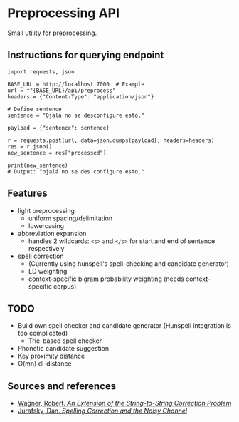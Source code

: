 # Preprocessing API

Small utility for preprocessing.

## Instructions for querying endpoint
```
import requests, json

BASE_URL = http://localhost:7000  # Example
url = f"{BASE_URL}/api/preprocess"
headers = {"Content-Type": "application/json"}

# Define sentence
sentence = "Ojalá no se desconfigure esto."

payload = {"sentence": sentence}

r = requests.post(url, data=json.dumps(payload), headers=headers)
res = r.json()
new_sentence = res["processed"]

print(new_sentence)
# Output: "ojalá no se des configure esto."
```

## Features

+ light preprocessing
    + uniform spacing/delimitation
    + lowercasing
+ abbreviation expansion
    + handles 2 wildcards: `<s>` and `</s>` for start and end of sentence respectively
+ spell correction
    + (Currently using hunspell's spell-checking and candidate generator)
    + LD weighting
    + context-specific bigram probability weighting (needs context-specific corpus)

## TODO

+ Build own spell checker and candidate generator (Hunspell integration is too complicated)
    + Trie-based spell checker
+ Phonetic candidate suggestion
+ Key proximity distance
+ O(mn) dl-distance


## Sources and references

+ [Wagner, Robert. *An Extension of the String-to-String Correction Problem*](https://dl.acm.org/citation.cfm?doid=321879.321880)
+ [Jurafsky, Dan. *Spelling Correction and the Noisy Channel*](https://web.stanford.edu/class/cs124/lec/spelling.pdf)
